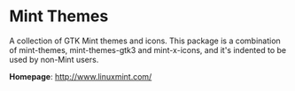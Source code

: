 Mint Themes
===========

A collection of GTK Mint themes and icons.
This package is a combination of mint-themes, mint-themes-gtk3 and mint-x-icons,
and it's indented to be used by non-Mint users.

**Homepage**: http://www.linuxmint.com/

